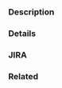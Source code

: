 <!--- Provide a one sentence summary of your changes in the Title above -->

### Description
<!--- Describe your changes in detail. This could include code examples, etc. -->
<!--- If you leave this blank your PR will not be accepted. -->
<!--- What you enter here will go into the release notes when this change is included in a release, it is important that it be clean and readable. -->

### Details
<!-- Optional. Use if for anything that is relevant to discussion of the change, but too detailed to belong in the release notes. Otherwise you can delete this section -->

### JIRA
<!--- Optional. Provide a link to any relevate JIRA ticket here. Otherwise you can delete this section -->

### Related
<!--- Optional. Provide links to any related Pull Requests. Otherwise you can delete this section -->